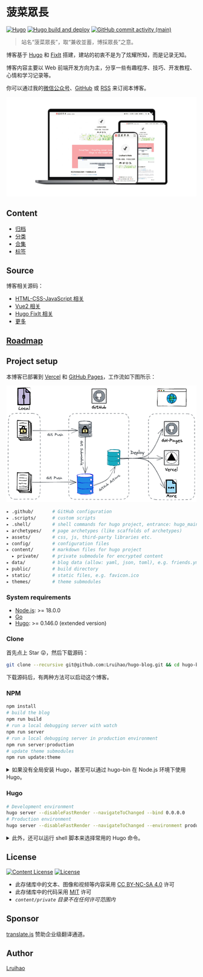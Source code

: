 # 菠菜眾長

[![Hugo](https://img.shields.io/badge/Hugo-%5E0.146.0-ff4088?style=flat&logo=hugo)](https://gohugo.io/)
[![Hugo build and deploy](https://github.com/Lruihao/hugo-blog/actions/workflows/deploy.yml/badge.svg?branch=main)](https://github.com/Lruihao/hugo-blog/actions/workflows/deploy.yml)
[![GitHub commit activity (main)](https://img.shields.io/github/commit-activity/m/Lruihao/hugo-blog/main?style=flat)](https://github.com/Lruihao/hugo-blog/commits/main)

> 站名“菠菜眾長”，取“兼收並蓄，博採眾長”之意。

博客基于 [Hugo](https://github.com/gohugoio/hugo) 和 [FixIt](https://github.com/Lruihao/FixIt) 搭建，建站的初衷不是为了炫耀所知，而是记录无知。

博客内容主要以 Web 前端开发方向为主，分享一些有趣程序、技巧、开发教程、心情和学习记录等。

你可以通过我的[微信公众号](https://lruihao.cn/images/qr-wx-mp.webp "关注「菠菜眾長」公众号")、[GitHub](https://github.com/Lruihao/hugo-blog "Watch on GitHub") 或 [RSS](http://lruihao.cn/index.xml) 来订阅本博客。

![blog-preview](/assets/images/apple-devices-preview.webp)

## Content

- [归档](https://lruihao.cn/archives/)
- [分类](https://lruihao.cn/categories/)
- [合集](https://lruihao.cn/collections/)
- [标签](https://lruihao.cn/tags/)
  
## Source

博客相关源码：

- [HTML-CSS-JavaScript 相关](https://github.com/Lruihao/html-demo)
- [Vue2 相关](https://github.com/Lruihao/vue-el-demo)
- [Hugo FixIt 相关](https://github.com/hugo-fixit)
- [更多](https://github.com/Lruihao?tab=repositories)

## [Roadmap](https://github.com/users/Lruihao/projects/1)

## Project setup

本博客已部署到 [Vercel](https://blog-lruihao.vercel.app/) 和 [GitHub Pages](https://github.com/Lruihao/lruihao.github.io)，工作流如下图所示：

![blog-flow](/assets/images/blog-flow.png)

```bash
▸ .github/       # GitHub configuration
▸ .scripts/      # custom scripts
▸ .shell/        # shell commands for hugo project, entrance: hugo_main.sh
▸ archetypes/    # page archetypes (like scaffolds of archetypes)
▸ assets/        # css, js, third-party libraries etc.
▸ config/        # configuration files
▸ content/       # markdown files for hugo project
  ▸ private/     # private submodule for encrypted content
▸ data/          # blog data (allow: yaml, json, toml), e.g. friends.yml
▸ public/        # build directory
▸ static/        # static files, e.g. favicon.ico
▸ themes/        # theme submodules
```

### System requirements

- [Node.js](https://nodejs.org/): >= 18.0.0
- [Go](https://go.dev/dl/)
- [Hugo](https://gohugo.io/installation/): >= 0.146.0 (extended version)

### Clone

首先点上 Star 😜，然后下载源码：

```bash
git clone --recursive git@github.com:Lruihao/hugo-blog.git && cd hugo-blog
```

下载源码后，有两种方法可以启动这个博客。

### NPM

```bash
npm install
# build the blog
npm run build
# run a local debugging server with watch
npm run server
# run a local debugging server in production environment
npm run server:production
# update theme submodules
npm run update:theme
```

<details>
<summary>如果没有全局安装 Hugo，甚至可以通过 hugo-bin 在 Node.js 环境下使用 Hugo。</summary>

参考：[hugo-bin](https://github.com/fenneclab/hugo-bin)

```bash
npm install hugo-bin --save-dev
```

`package.json` 需配置 `extended` 版本：

```json
{
  ...
  "hugo-bin": {
    "buildTags": "extended"
  }
}
```

再通过 `npx hugo` 启动。
</details>

### Hugo

```bash
# Development environment
hugo server --disableFastRender --navigateToChanged --bind 0.0.0.0
# Production environment
hugo server --disableFastRender --navigateToChanged --environment production --bind 0.0.0.0
```

<details>
<summary>此外，还可以运行 shell 脚本来选择常用的 Hugo 命令。</summary>

```bash
cd .shell && sh hugo_main.sh
```

```text
--------------Hugo Admin--------------
Please enter the serial number to work
--------------------------------------
1. post
2. server
3. server:production
4. build
5. submodule-sync
6. push
--------------------------------------
Press Ctrl+C to stop
```

</details>

## License

[![Content License](https://img.shields.io/badge/license-CC_BY--NC--SA_4.0-blue?style=flat)](https://creativecommons.org/licenses/by-nc-sa/4.0/)
[![License](https://img.shields.io/github/license/Lruihao/hugo-blog?style=flat)](https://github.com/Lruihao/hugo-blog/blob/main/LICENSE)

- 此存储库中的文本、图像和视频等内容采用 [CC BY-NC-SA 4.0](https://creativecommons.org/licenses/by-nc-sa/4.0/) 许可
- 此存储库中的代码采用 [MIT](https://github.com/Lruihao/hugo-blog/blob/main/LICENSE) 许可
- _`content/private` 目录不在任何许可范围内_

## Sponsor

[translate.js](https://github.com/xnx3/translate) 赞助企业级翻译通道。

## Author

[Lruihao](https://github.com/Lruihao "在 GitHub 上关注我")
